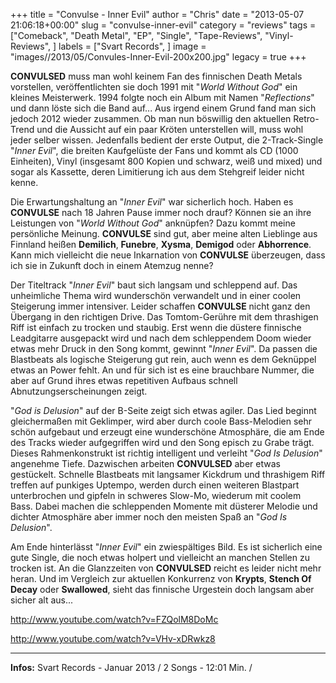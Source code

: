 +++
title = "Convulse - Inner Evil"
author = "Chris"
date = "2013-05-07 21:06:18+00:00"
slug = "convulse-inner-evil"
category = "reviews"
tags = ["Comeback", "Death Metal", "EP", "Single", "Tape-Reviews", "Vinyl-Reviews", ]
labels = ["Svart Records", ]
image = "images//2013/05/Convules-Inner-Evil-200x200.jpg"
legacy = true
+++

**CONVULSED** muss man wohl keinem Fan des finnischen Death Metals vorstellen, veröffentlichten sie doch 1991 mit "_World Without God_" ein kleines Meisterwerk. 1994 folgte noch ein Album mit Namen "_Reflections_" und dann löste sich die Band auf... Aus irgend einem Grund fand man sich jedoch 2012 wieder zusammen. Ob man nun böswillig den aktuellen Retro-Trend und die Aussicht auf ein paar Kröten unterstellen will, muss wohl jeder selber wissen. Jedenfalls bedient der erste Output, die 2-Track-Single "_Inner Evil_", die breiten Kaufgelüste der Fans und kommt als CD (1000 Einheiten), Vinyl (insgesamt 800 Kopien und schwarz, weiß und mixed) und sogar als Kassette, deren Limitierung ich aus dem Stehgreif leider nicht kenne.

Die Erwartungshaltung an "_Inner Evil_" war sicherlich hoch. Haben es **CONVULSE** nach 18 Jahren Pause immer noch drauf? Können sie an ihre Leistungen von "_World Without God_" anknüpfen? Dazu kommt meine persönliche Meinung. **CONVULSE** sind gut, aber meine alten Lieblinge aus Finnland heißen **Demilich**, **Funebre**, **Xysma**, **Demigod** oder **Abhorrence**. Kann mich vielleicht die neue Inkarnation von **CONVULSE** überzeugen, dass ich sie in Zukunft doch in einem Atemzug nenne?

Der Titeltrack "_Inner Evil_" baut sich langsam und schleppend auf. Das unheimliche Thema wird wunderschön verwandelt und in einer coolen Steigerung immer intensiver. Leider schaffen **CONVULSE** nicht ganz den Übergang in den richtigen Drive. Das Tomtom-Gerühre mit dem thrashigen Riff ist einfach zu trocken und staubig. Erst wenn die düstere finnische Leadgitarre ausgepackt wird und nach dem schleppendem Doom wieder etwas mehr Druck in den Song kommt, gewinnt "_Inner Evil_". Da passen die Blastbeats als logische Steigerung gut rein, auch wenn es dem Geknüppel etwas an Power fehlt. An und für sich ist es eine brauchbare Nummer, die aber auf Grund ihres etwas repetitiven Aufbaus schnell Abnutzungserscheinungen zeigt.

"_God is Delusion_" auf der B-Seite zeigt sich etwas agiler. Das Lied beginnt gleichermaßen mit Geklimper, wird aber durch coole Bass-Melodien sehr schön aufgebaut und erzeugt eine wunderschöne Atmosphäre, die am Ende des Tracks wieder aufgegriffen wird und den Song episch zu Grabe trägt. Dieses Rahmenkonstrukt ist richtig intelligent und verleiht "_God Is Delusion_" angenehme Tiefe. Dazwischen arbeiten **CONVULSED** aber etwas gestückelt. Schnelle Blastbeats mit langsamer Kickdrum und thrashigem Riff treffen auf punkiges Uptempo, werden durch einen weiteren Blastpart unterbrochen und gipfeln in schweres Slow-Mo, wiederum mit coolem Bass. Dabei machen die schleppenden Momente mit düsterer Melodie und dichter Atmosphäre aber immer noch den meisten Spaß an "_God Is Delusion_".

Am Ende hinterlässt "_Inner Evil_" ein zwiespältiges Bild. Es ist sicherlich eine gute Single, die noch etwas holpert und vielleicht an manchen Stellen zu trocken ist. An die Glanzzeiten von **CONVULSED** reicht es leider nicht mehr heran. Und im Vergleich zur aktuellen Konkurrenz von **Krypts**, **Stench Of Decay** oder **Swallowed**, sieht das finnische Urgestein doch langsam aber sicher alt aus...

http://www.youtube.com/watch?v=FZQolM8DoMc

http://www.youtube.com/watch?v=VHv-xDRwkz8



---
**Infos:**
Svart Records - Januar 2013 / 
2 Songs - 12:01 Min. / 
